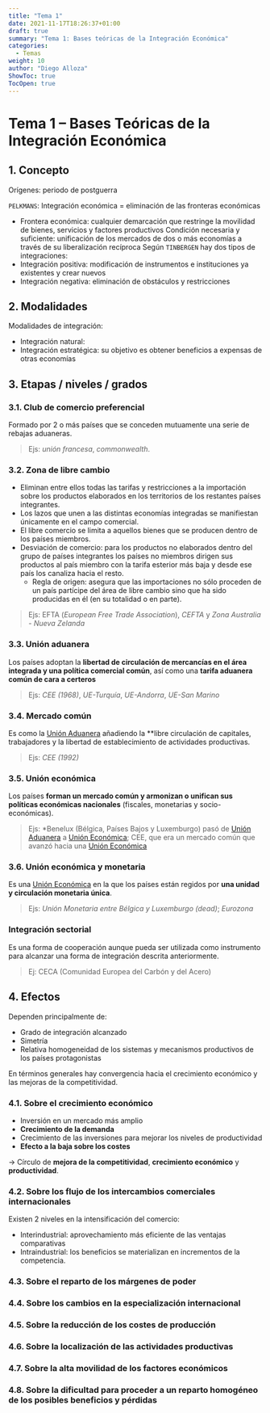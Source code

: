 ```yaml
---
title: "Tema 1"
date: 2021-11-17T18:26:37+01:00
draft: true
summary: "Tema 1: Bases teóricas de la Integración Económica"
categories:
  - Temas
weight: 10
author: "Diego Alloza"
ShowToc: true
TocOpen: true
---
```


# Tema 1 – Bases Teóricas de la Integración Económica

## 1. Concepto

Orígenes: periodo de postguerra

`PELKMANS`: Integración económica = eliminación de las fronteras económicas

- Frontera económica: cualquier demarcación que restringe la movilidad de bienes, servicios y factores productivos
  Condición necesaria y suficiente: unificación de los mercados de dos o más economías a través de su liberalización recíproca
  Según `TINBERGEN` hay dos tipos de integraciones:
- Integración positiva: modificación de instrumentos e instituciones ya existentes y crear nuevos
- Integración negativa: eliminación de obstáculos y restricciones

## 2. Modalidades

Modalidades de integración:

- Integración natural:
- Integración estratégica: su objetivo es obtener beneficios a expensas de otras economías

## 3. Etapas / niveles / grados

### 3.1. Club de comercio preferencial

Formado por 2 o más países que se conceden mutuamente una serie de rebajas aduaneras.

> Ejs: _unión francesa_, _commonwealth_.

### 3.2. Zona de libre cambio

- Eliminan entre ellos todas las tarifas y restricciones a la importación sobre los productos elaborados en los territorios de los restantes países integrantes.
- Los lazos que unen a las distintas economías integradas se manifiestan únicamente en el campo comercial.
- El libre comercio se limita a aquellos bienes que se producen dentro de los países miembros.
- Desviación de comercio: para los productos no elaborados dentro del grupo de países integrantes los países no miembros dirigen sus productos al país miembro con la tarifa esterior más baja y desde ese país los canaliza hacia el resto.
  - Regla de origen: asegura que las importaciones no sólo proceden de un país partícipe del área de libre cambio sino que ha sido producidas en él (en su totalidad o en parte).

> Ejs: EFTA (_European Free Trade Association_), _CEFTA_ y _Zona Australia - Nueva Zelanda_

### 3.3. Unión aduanera

Los países adoptan la **libertad de circulación de mercancías en el área integrada y una política comercial común**, así como una **tarifa aduanera común de cara a certeros**

> Ejs: _CEE (1968)_, _UE-Turquía_, _UE-Andorra_, _UE-San Marino_

### 3.4. Mercado común

Es como la [Unión Aduanera](#33-unión-aduanera) añadiendo la \*\*libre circulación de capitales, trabajadores y la libertad de establecimiento de actividades productivas.

> Ejs: _CEE (1992)_

### 3.5. Unión económica

Los países **forman un mercado común y armonizan o unifican sus políticas económicas nacionales** (fiscales, monetarias y socio-económicas).

> Ejs: \*Benelux (Bélgica, Países Bajos y Luxemburgo) pasó de [Unión Aduanera](#33-unión-aduanera) a [Unión Económica](#35-unión-económica); CEE, que era un mercado común que avanzó hacia una [Unión Económica](#35-unión-económica)

### 3.6. Unión económica y monetaria

Es una [Unión Económica](#35-unión-económica) en la que los países están regidos por **una unidad y circulación monetaria única**.

> Ejs: _Unión Monetaria entre Bélgica y Luxemburgo (dead)_; _Eurozona_

### Integración sectorial

Es una forma de cooperación aunque pueda ser utilizada como instrumento para alcanzar una forma de integración descrita anteriormente.

> Ej: CECA (Comunidad Europea del Carbón y del Acero)

## 4. Efectos

Dependen principalmente de:

- Grado de integración alcanzado
- Simetría
- Relativa homogeneidad de los sistemas y mecanismos productivos de los países protagonistas

En términos generales hay convergencia hacia el crecimiento económico y las mejoras de la competitividad.

### 4.1. Sobre el crecimiento económico

- Inversión en un mercado más amplio
- **Crecimiento de la demanda**
- Crecimiento de las inversiones para mejorar los niveles de productividad
- **Efecto a la baja sobre los costes**

→ Círculo de **mejora de la competitividad**, **crecimiento económico** y **productividad**.

### 4.2. Sobre los flujo de los intercambios comerciales internacionales

Existen 2 niveles en la intensificación del comercio:

<!-- TODO: search -->

- Interindustrial: aprovechamiento más eficiente de las ventajas comparativas
- Intraindustrial: los beneficios se materializan en incrementos de la competencia.

### 4.3. Sobre el reparto de los márgenes de poder

### 4.4. Sobre los cambios en la especialización internacional

### 4.5. Sobre la reducción de los costes de producción

### 4.6. Sobre la localización de las actividades productivas

### 4.7. Sobre la alta movilidad de los factores económicos

### 4.8. Sobre la dificultad para proceder a un reparto homogéneo de los posibles beneficios y pérdidas
